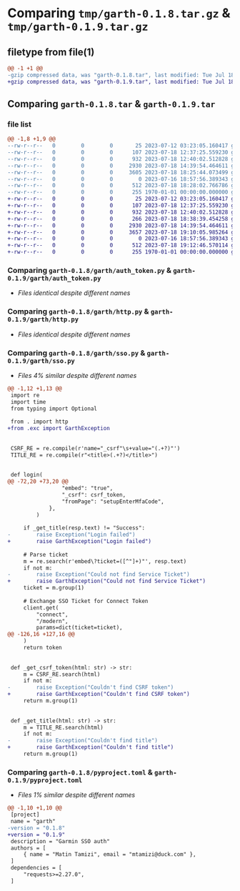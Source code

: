 # Comparing `tmp/garth-0.1.8.tar.gz` & `tmp/garth-0.1.9.tar.gz`

## filetype from file(1)

```diff
@@ -1 +1 @@
-gzip compressed data, was "garth-0.1.8.tar", last modified: Tue Jul 18 18:28:02 2023, max compression
+gzip compressed data, was "garth-0.1.9.tar", last modified: Tue Jul 18 19:12:46 2023, max compression
```

## Comparing `garth-0.1.8.tar` & `garth-0.1.9.tar`

### file list

```diff
@@ -1,8 +1,9 @@
--rw-r--r--   0        0        0       25 2023-07-12 03:23:05.160417 garth-0.1.8/README.md
--rw-r--r--   0        0        0      107 2023-07-18 12:37:25.559230 garth-0.1.8/garth/__init__.py
--rw-r--r--   0        0        0      932 2023-07-18 12:40:02.512828 garth-0.1.8/garth/auth_token.py
--rw-r--r--   0        0        0     2930 2023-07-18 14:39:54.464611 garth-0.1.8/garth/http.py
--rw-r--r--   0        0        0     3605 2023-07-18 18:25:44.073499 garth-0.1.8/garth/sso.py
--rw-r--r--   0        0        0        0 2023-07-16 18:57:56.389343 garth-0.1.8/garth/version.py
--rw-r--r--   0        0        0      512 2023-07-18 18:28:02.766786 garth-0.1.8/pyproject.toml
--rw-r--r--   0        0        0      255 1970-01-01 00:00:00.000000 garth-0.1.8/PKG-INFO
+-rw-r--r--   0        0        0       25 2023-07-12 03:23:05.160417 garth-0.1.9/README.md
+-rw-r--r--   0        0        0      107 2023-07-18 12:37:25.559230 garth-0.1.9/garth/__init__.py
+-rw-r--r--   0        0        0      932 2023-07-18 12:40:02.512828 garth-0.1.9/garth/auth_token.py
+-rw-r--r--   0        0        0      266 2023-07-18 18:38:39.454258 garth-0.1.9/garth/exc.py
+-rw-r--r--   0        0        0     2930 2023-07-18 14:39:54.464611 garth-0.1.9/garth/http.py
+-rw-r--r--   0        0        0     3657 2023-07-18 19:10:05.985264 garth-0.1.9/garth/sso.py
+-rw-r--r--   0        0        0        0 2023-07-16 18:57:56.389343 garth-0.1.9/garth/version.py
+-rw-r--r--   0        0        0      512 2023-07-18 19:12:46.570114 garth-0.1.9/pyproject.toml
+-rw-r--r--   0        0        0      255 1970-01-01 00:00:00.000000 garth-0.1.9/PKG-INFO
```

### Comparing `garth-0.1.8/garth/auth_token.py` & `garth-0.1.9/garth/auth_token.py`

 * *Files identical despite different names*

### Comparing `garth-0.1.8/garth/http.py` & `garth-0.1.9/garth/http.py`

 * *Files identical despite different names*

### Comparing `garth-0.1.8/garth/sso.py` & `garth-0.1.9/garth/sso.py`

 * *Files 4% similar despite different names*

```diff
@@ -1,12 +1,13 @@
 import re
 import time
 from typing import Optional
 
 from . import http
+from .exc import GarthException
 
 
 CSRF_RE = re.compile(r'name="_csrf"\s+value="(.+?)"')
 TITLE_RE = re.compile(r"<title>(.+?)</title>")
 
 
 def login(
@@ -72,20 +73,20 @@
                 "embed": "true",
                 "_csrf": csrf_token,
                 "fromPage": "setupEnterMfaCode",
             },
         )
 
     if _get_title(resp.text) != "Success":
-        raise Exception("Login failed")
+        raise GarthException("Login failed")
 
     # Parse ticket
     m = re.search(r'embed\?ticket=([^"]+)"', resp.text)
     if not m:
-        raise Exception("Could not find Service Ticket")
+        raise GarthException("Could not find Service Ticket")
     ticket = m.group(1)
 
     # Exchange SSO Ticket for Connect Token
     client.get(
         "connect",
         "/modern",
         params=dict(ticket=ticket),
@@ -126,16 +127,16 @@
     )
     return token
 
 
 def _get_csrf_token(html: str) -> str:
     m = CSRF_RE.search(html)
     if not m:
-        raise Exception("Couldn't find CSRF token")
+        raise GarthException("Couldn't find CSRF token")
     return m.group(1)
 
 
 def _get_title(html: str) -> str:
     m = TITLE_RE.search(html)
     if not m:
-        raise Exception("Couldn't find title")
+        raise GarthException("Couldn't find title")
     return m.group(1)
```

### Comparing `garth-0.1.8/pyproject.toml` & `garth-0.1.9/pyproject.toml`

 * *Files 1% similar despite different names*

```diff
@@ -1,10 +1,10 @@
 [project]
 name = "garth"
-version = "0.1.8"
+version = "0.1.9"
 description = "Garmin SSO auth"
 authors = [
     { name = "Matin Tamizi", email = "mtamizi@duck.com" },
 ]
 dependencies = [
     "requests>=2.27.0",
 ]
```

